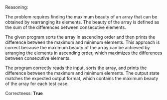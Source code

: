 Reasoning:

The problem requires finding the maximum beauty of an array that can be obtained by rearranging its elements. The beauty of the array is defined as the sum of the differences between consecutive elements.

The given program sorts the array in ascending order and then prints the difference between the maximum and minimum elements. This approach is correct because the maximum beauty of the array can be achieved by arranging the elements in ascending order, which maximizes the differences between consecutive elements.

The program correctly reads the input, sorts the array, and prints the difference between the maximum and minimum elements. The output state matches the expected output format, which contains the maximum beauty of the array for each test case.

Correctness: **True**